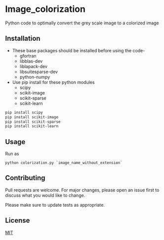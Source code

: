 # Image_colorization
Python code to optimally convert the grey scale image to a colorized image

## Installation
* These base packages should be installed before using the code- 
  * gfortran
  * libblas-dev
  * liblapack-dev
  * libsuitesparse-dev
  * python-numpy
* Use pip install for these python modules
    * scipy
    * scikit-image
    * scikit-sparse
    * scikit-learn

```bash
pip install scipy
pip install scikit-image
pip install scikit-sparse
pip install scikit-learn
```

## Usage
Run as
``` 
python colorization.py `image_name_without_extension`
```

## Contributing
Pull requests are welcome. For major changes, please open an issue first to discuss what you would like to change.

Please make sure to update tests as appropriate.

## License
[MIT](https://choosealicense.com/licenses/mit/)
